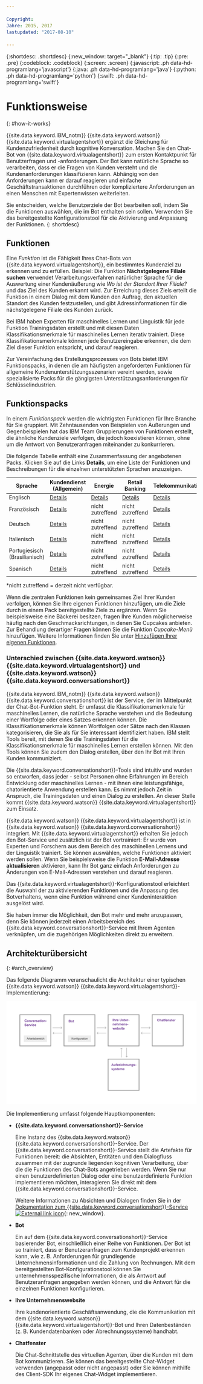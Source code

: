 ```yaml
---

Copyright:
Jahre: 2015, 2017
lastupdated: "2017-08-10"

---
```


{:shortdesc: .shortdesc}
{:new_window: target="_blank"}
{:tip: .tip}
{:pre: .pre}
{:codeblock: .codeblock}
{:screen: .screen}
{:javascript: .ph data-hd-programlang='javascript'}
{:java: .ph data-hd-programlang='java'}
{:python: .ph data-hd-programlang='python'}
{:swift: .ph data-hd-programlang='swift'}

# Funktionsweise
{: #how-it-works}

{{site.data.keyword.IBM_notm}} {{site.data.keyword.watson}} {{site.data.keyword.virtualagentshort}} ergänzt die Gleichung für Kundenzufriedenheit durch kognitive Konversation. Machen Sie den Chat-Bot von {{site.data.keyword.virtualagentshort}} zum ersten Kontaktpunkt für Benutzerfragen und -anforderungen. Der Bot kann natürliche Sprache so verarbeiten, dass er die Fragen von Kunden versteht und die Kundenanforderungen klassifizieren kann. Abhängig von den Anforderungen kann er darauf reagieren und einfache Geschäftstransaktionen durchführen oder kompliziertere Anforderungen an einen Menschen mit Expertenwissen weiterleiten.

Sie entscheiden, welche Benutzerziele der Bot bearbeiten soll, indem Sie die Funktionen auswählen, die im Bot enthalten sein sollen. Verwenden Sie das bereitgestellte Konfigurationstool für die Aktivierung und Anpassung der Funktionen.
{: shortdesc}

## Funktionen

Eine *Funktion* ist die Fähigkeit Ihres Chat-Bots von {{site.data.keyword.virtualagentshort}}, ein bestimmtes Kundenziel zu erkennen und zu erfüllen. Beispiel: Die Funktion **Nächstgelegene Filiale suchen** verwendet Verarbeitungsverfahren natürlicher Sprache für die Auswertung einer Kundenäußerung wie *Wo ist der Standort Ihrer Filiale?* und das Ziel des Kunden erkannt wird. Zur Erreichung dieses Ziels erteilt die Funktion in einem Dialog mit dem Kunden den Auftrag, den aktuellen Standort des Kunden festzustellen, und gibt Adressinformationen für die nächstgelegene Filiale des Kunden zurück.

Bei IBM haben Experten für maschinelles Lernen und Linguistik für jede Funktion Trainingsdaten erstellt und mit diesen Daten Klassifikationsmerkmale für maschinelles Lernen iterativ trainiert. Diese Klassifikationsmerkmale können jede Benutzereingabe erkennen, die dem Ziel dieser Funktion entspricht, und darauf reagieren.

Zur Vereinfachung des Erstellungsprozesses von Bots bietet IBM Funktionspacks, in denen die am häufigsten angeforderten Funktionen für allgemeine Kundenunterstützungsszenarien vereint werden, sowie spezialisierte Packs für die gängigsten Unterstützungsanforderungen für Schlüsselindustrien.

## Funktionspacks

In einem *Funktionspack* werden die wichtigsten Funktionen für Ihre Branche für Sie gruppiert. Mit Zehntausenden von Beispielen von Äußerungen und Gegenbeispielen hat das IBM Team Gruppierungen von Funktionen erstellt, die ähnliche Kundenziele verfolgen, die jedoch koexistieren können, ohne um die Antwort von Benutzeranfragen miteinander zu konkurrieren.

Die folgende Tabelle enthält eine Zusammenfassung der angebotenen Packs. Klicken Sie auf die Links **Details**, um eine Liste der Funktionen und Beschreibungen für die einzelnen unterstützten Sprachen anzuzeigen.

| Sprache | Kundendienst (Allgemein) | Energie  | Retail Banking | Telekommunikationsunternehmen   |
|----------|----------------------------|---------|----------------|---------|
| Englisch  | [Details](/docs/services/virtual-agent/capabilities_list_general.html?locale=en)   | [Details](/docs/services/virtual-agent/capabilities_list_energy.html?locale=en) | [Details](/docs/services/virtual-agent/capabilities_list_banking.html?locale=en)        | [Details](/docs/services/virtual-agent/capabilities_list_telco.html?locale=en) |
| Französisch   | [Details](/docs/services/virtual-agent/capabilities_list_general.html?locale=fr)   | nicht zutreffend     | nicht zutreffend            | [Details](/docs/services/virtual-agent/capabilities_list_telco.html?locale=fr) |
| Deutsch   | [Details](/docs/services/virtual-agent/capabilities_list_general.html?locale=de) | nicht zutreffend     | nicht zutreffend            | [Details](/docs/services/virtual-agent/capabilities_list_telco.html?locale=de) |
| Italienisch | [Details](/docs/services/virtual-agent/capabilities_list_general.html?locale=it) | nicht zutreffend | nicht zutreffend | [Details](/docs/services/virtual-agent/capabilities_list_telco.html?locale=it) |
| Portugiesisch (Brasilianisch) | [Details](/docs/services/virtual-agent/capabilities_list_general.html?locale=pt-br)   | nicht zutreffend     | nicht zutreffend            | [Details](/docs/services/virtual-agent/capabilities_list_telco.html?locale=pt-br) |
| Spanisch | [Details](/docs/services/virtual-agent/capabilities_list_general.html?locale=es)   | nicht zutreffend     | nicht zutreffend            | [Details](/docs/services/virtual-agent/capabilities_list_telco.html?locale=es) |

*nicht zutreffend = derzeit nicht verfügbar.

Wenn die zentralen Funktionen kein gemeinsames Ziel Ihrer Kunden verfolgen, können Sie Ihre eigenen Funktionen hinzufügen, um die Ziele durch in einem Pack bereitgestellte Ziele zu ergänzen. Wenn Sie beispielsweise eine Bäckerei besitzen, fragen Ihre Kunden möglicherweise häufig nach den Geschmacksrichtungen, in denen Sie Cupcakes anbieten. Zur Behandlung derartiger Fragen können Sie die Funktion *Cupcake-Menü* hinzufügen. Weitere Informationen finden Sie unter [Hinzufügen Ihrer eigenen Funktionen](add-custom-capabilities.html).

### Unterschied zwischen {{site.data.keyword.watson}} {{site.data.keyword.virtualagentshort}} und {{site.data.keyword.watson}} {{site.data.keyword.conversationshort}}

{{site.data.keyword.IBM_notm}} {{site.data.keyword.watson}} {{site.data.keyword.conversationshort}} ist der Service, der im Mittelpunkt der Chat-Bot-Funktion steht. Er umfasst die Klassifikationsmerkmale für maschinelles Lernen, die natürliche Sprache verstehen und die Bedeutung einer Wortfolge oder eines Satzes erkennen können. Die Klassifikationsmerkmale können Wortfolgen oder Sätze nach den Klassen kategorisieren, die Sie als für Sie interessant identifiziert haben. IBM stellt Tools bereit, mit denen Sie die Trainingsdaten für die Klassifikationsmerkmale für maschinelles Lernen erstellen können. Mit den Tools können Sie zudem den Dialog erstellen, über den Ihr Bot mit Ihren Kunden kommuniziert.

Die {{site.data.keyword.conversationshort}}-Tools sind intuitiv und wurden so entworfen, dass jeder - selbst Personen ohne Erfahrungen im Bereich Entwicklung oder maschinelles Lernen - mit ihnen eine leistungsfähige, chatorientierte Anwendung erstellen kann. Es nimmt jedoch Zeit in Anspruch, die Trainingsdaten und einen Dialog zu erstellen. An dieser Stelle kommt {{site.data.keyword.watson}} {{site.data.keyword.virtualagentshort}} zum Einsatz.

{{site.data.keyword.watson}} {{site.data.keyword.virtualagentshort}} ist in {{site.data.keyword.watson}} {{site.data.keyword.conversationshort}} integriert. Mit {{site.data.keyword.virtualagentshort}} erhalten Sie jedoch den Bot-Service und zusätzlich ist der Bot vortrainiert: Er wurde von Experten und Forschern aus dem Bereich des maschinellen Lernens und der Linguistik trainiert. Sie können auswählen, welche Funktionen aktiviert werden sollen. Wenn Sie beispielsweise die Funktion **E-Mail-Adresse aktualisieren** aktivieren, kann Ihr Bot ganz einfach Anforderungen zu Änderungen von E-Mail-Adressen verstehen und darauf reagieren.

Das {{site.data.keyword.virtualagentshort}}-Konfigurationstool erleichtert die Auswahl der zu aktivierenden Funktionen und die Anpassung des Botverhaltens, wenn eine Funktion während einer Kundeninteraktion ausgelöst wird.

Sie haben immer die Möglichkeit, den Bot mehr und mehr anzupassen, denn Sie können jederzeit einen Arbeitsbereich des {{site.data.keyword.conversationshort}}-Service mit Ihrem Agenten verknüpfen, um die zugehörigen Möglichkeiten direkt zu erweitern.

## Architekturübersicht 
{: #arch_overview}

Das folgende Diagramm veranschaulicht die Architektur einer typischen {{site.data.keyword.watson}} {{site.data.keyword.virtualagentshort}}-Implementierung:

![Architekturübersicht](images/arch-overview.png)

Die Implementierung umfasst folgende Hauptkomponenten:

- **{{site.data.keyword.conversationshort}}-Service**

    Eine Instanz des {{site.data.keyword.watson}} {{site.data.keyword.conversationshort}}-Service. Der {{site.data.keyword.conversationshort}}-Service stellt die Artefakte für Funktionen bereit: die Absichten, Entitäten und den Dialogfluss zusammen mit der zugrunde liegenden kognitiven Verarbeitung, über die die Funktionen des Chat-Bots angetrieben werden. Wenn Sie nur einen benutzerdefinierten Dialog oder eine benutzerdefinierte Funktion implementieren möchten, interagieren Sie direkt mit dem {{site.data.keyword.conversationshort}}-Service.

    Weitere Informationen zu Absichten und Dialogen finden Sie in der [Dokumentation zum {{site.data.keyword.conversationshort}}-Service ![External link icon](../../icons/launch-glyph.svg "External link icon")](https://console.bluemix.net/docs/services/conversation/index.html#about "External link icon"){: new_window}.

- **Bot**

    Ein auf dem {{site.data.keyword.conversationshort}}-Service basierender Bot, einschließlich einer Reihe von Funktionen. Der Bot ist so trainiert, dass er Benutzeranfragen zum Kundenprojekt erkennen kann, wie z. B. Anforderungen für grundlegende Unternehmensinformationen und die Zahlung von Rechnungen. Mit dem bereitgestellten Bot-Konfigurationstool können Sie unternehmensspezifische Informationen, die als Antwort auf Benutzeranfragen angegeben werden können, und die Antwort für die einzelnen Funktionen konfigurieren.

- **Ihre Unternehmenswebsite**

    Ihre kundenorientierte Geschäftsanwendung, die die Kommunikation mit dem {{site.data.keyword.watson}} {{site.data.keyword.virtualagentshort}}-Bot und Ihren Datenbeständen (z. B. Kundendatenbanken oder Abrechnungssysteme) handhabt.

- **Chatfenster**

    Die Chat-Schnittstelle des virtuellen Agenten, über die Kunden mit dem Bot kommunizieren. Sie können das bereitgestellte Chat-Widget verwenden (angepasst oder nicht angepasst) oder Sie können mithilfe des Client-SDK Ihr eigenes Chat-Widget implementieren.
